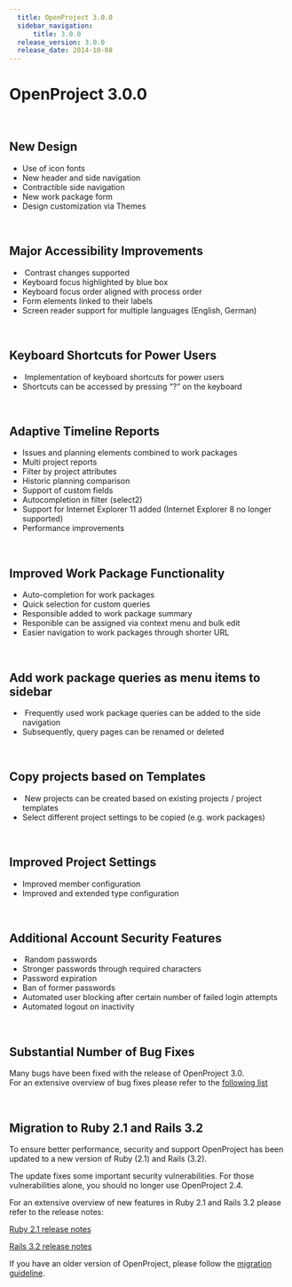 ```yaml
---
  title: OpenProject 3.0.0
  sidebar_navigation:
      title: 3.0.0
  release_version: 3.0.0
  release_date: 2014-10-08
---
```



# OpenProject 3.0.0

 

## New Design

  - Use of icon fonts
  - New header and side navigation
  - Contractible side navigation
  - New work package form
  - Design customization via Themes



 

## Major Accessibility Improvements

  -  Contrast changes supported
  - Keyboard focus highlighted by blue box
  - Keyboard focus order aligned with process order
  - Form elements linked to their labels
  - Screen reader support for multiple languages (English, German)



 

## Keyboard Shortcuts for Power Users

  -  Implementation of keyboard shortcuts for power users
  - Shortcuts can be accessed by pressing “?” on the keyboard



 

## Adaptive Timeline Reports

  - Issues and planning elements combined to work packages
  - Multi project reports
  - Filter by project attributes
  - Historic planning comparison
  - Support of custom fields
  - Autocompletion in filter (select2)
  - Support for Internet Explorer 11 added (Internet Explorer 8 no
    longer supported)
  - Performance improvements



 

## Improved Work Package Functionality

  - Auto-completion for work packages
  - Quick selection for custom queries
  - Responsible added to work package summary
  - Responible can be assigned via context menu and bulk edit
  - Easier navigation to work packages through shorter URL



 

## Add work package queries as menu items to sidebar

  -  Frequently used work package queries can be added to the side
    navigation
  - Subsequently, query pages can be renamed or deleted



 

## Copy projects based on Templates

  -  New projects can be created based on existing projects / project
    templates
  - Select different project settings to be copied (e.g. work packages)



 

## Improved Project Settings

  - Improved member configuration
  - Improved and extended type configuration



 

## Additional Account Security Features

  -  Random passwords
  - Stronger passwords through required characters
  - Password expiration
  - Ban of former passwords
  - Automated user blocking after certain number of failed login
    attempts
  - Automated logout on inactivity



 

## Substantial Number of Bug Fixes

Many bugs have been fixed with the release of OpenProject 3.0.  
For an extensive overview of bug fixes please refer to the [following
list](http://openproject.org/projects/openproject/work_packages?query_id=236)

 

## Migration to Ruby 2.1 and Rails 3.2

To ensure better performance, security and support OpenProject has been
updated to a new version of Ruby (2.1) and Rails (3.2).

The update fixes some important security vulnerabilities. For those
vulnerabilities alone, you should no longer use OpenProject 2.4.

For an extensive overview of new features in Ruby 2.1 and Rails 3.2
please refer to the release notes:

[Ruby 2.1 release
notes](https://www.ruby-lang.org/en/news/2013/12/25/ruby-2-1-0-is-released/)

[Rails 3.2 release
notes](http://guides.rubyonrails.org/v3.2.14/3_2_release_notes.html)

If you have an older version of OpenProject, please follow the
[migration
guideline](http://openproject.org/projects/openproject/wiki/Migration_24_to_30).


